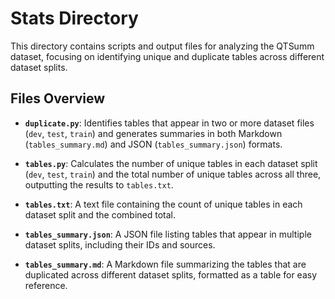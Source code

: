 # Stats Directory

This directory contains scripts and output files for analyzing the QTSumm dataset, focusing on identifying unique and duplicate tables across different dataset splits.

## Files Overview

- **`duplicate.py`**: Identifies tables that appear in two or more dataset files (`dev`, `test`, `train`) and generates summaries in both Markdown (`tables_summary.md`) and JSON (`tables_summary.json`) formats.

- **`tables.py`**: Calculates the number of unique tables in each dataset split (`dev`, `test`, `train`) and the total number of unique tables across all three, outputting the results to `tables.txt`.

- **`tables.txt`**: A text file containing the count of unique tables in each dataset split and the combined total.

- **`tables_summary.json`**: A JSON file listing tables that appear in multiple dataset splits, including their IDs and sources.

- **`tables_summary.md`**: A Markdown file summarizing the tables that are duplicated across different dataset splits, formatted as a table for easy reference.
